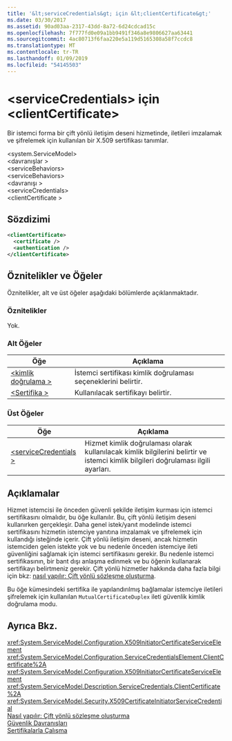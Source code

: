 ```yaml
---
title: '&lt;serviceCredentials&gt; için &lt;clientCertificate&gt;'
ms.date: 03/30/2017
ms.assetid: 90ad03aa-2317-43dd-8a72-6d24cdcad15c
ms.openlocfilehash: 7f777fd0e09a1bb9491f346a8e9806627aa63441
ms.sourcegitcommit: 4ac80713f6faa220e5a119d5165308a58f7ccdc8
ms.translationtype: MT
ms.contentlocale: tr-TR
ms.lasthandoff: 01/09/2019
ms.locfileid: "54145503"
---
```

# <a name="ltclientcertificategt-of-ltservicecredentialsgt"></a>&lt;serviceCredentials&gt; için &lt;clientCertificate&gt;
Bir istemci forma bir çift yönlü iletişim deseni hizmetinde, iletileri imzalamak ve şifrelemek için kullanılan bir X.509 sertifikası tanımlar.  
  
 \<system.ServiceModel>  
\<davranışlar >  
\<serviceBehaviors>  
\<serviceBehaviors>  
\<davranışı >  
\<serviceCredentials>  
\<clientCertificate >  
  
## <a name="syntax"></a>Sözdizimi  
  
```xml  
<clientCertificate>
  <certificate />
  <authentication />
</clientCertificate>
```  
  
## <a name="attributes-and-elements"></a>Öznitelikler ve Öğeler  
 Öznitelikler, alt ve üst öğeler aşağıdaki bölümlerde açıklanmaktadır.  
  
### <a name="attributes"></a>Öznitelikler  
 Yok.  
  
### <a name="child-elements"></a>Alt Öğeler  
  
|Öğe|Açıklama|  
|-------------|-----------------|  
|[\<kimlik doğrulama >](../../../../../docs/framework/configure-apps/file-schema/wcf/authentication-of-clientcertificate-element.md)|İstemci sertifikası kimlik doğrulaması seçeneklerini belirtir.|  
|[\<Sertifika >](../../../../../docs/framework/configure-apps/file-schema/wcf/certificate-of-clientcertificate-element.md)|Kullanılacak sertifikayı belirtir.|  
  
### <a name="parent-elements"></a>Üst Öğeler  
  
|Öğe|Açıklama|  
|-------------|-----------------|  
|[\<serviceCredentials >](../../../../../docs/framework/configure-apps/file-schema/wcf/servicecredentials.md)|Hizmet kimlik doğrulaması olarak kullanılacak kimlik bilgilerini belirtir ve istemci kimlik bilgileri doğrulaması ilgili ayarları.|  
  
## <a name="remarks"></a>Açıklamalar  
 Hizmet istemcisi ile önceden güvenli şekilde iletişim kurması için istemci sertifikasını olmalıdır, bu öğe kullanılır. Bu, çift yönlü iletişim deseni kullanırken gerçekleşir. Daha genel istek/yanıt modelinde istemci sertifikasını hizmetin istemciye yanıtına imzalamak ve şifrelemek için kullandığı isteğinde içerir. Çift yönlü iletişim deseni, ancak hizmetin istemciden gelen istekte yok ve bu nedenle önceden istemciye ileti güvenliğini sağlamak için istemci sertifikasını gerekir. Bu nedenle istemci sertifikasının, bir bant dışı anlaşma edinmek ve bu öğenin kullanarak sertifikayı belirtmeniz gerekir. Çift yönlü hizmetler hakkında daha fazla bilgi için bkz: [nasıl yapılır: Çift yönlü sözleşme oluşturma](../../../../../docs/framework/wcf/feature-details/how-to-create-a-duplex-contract.md).  
  
 Bu öğe kümesindeki sertifika ile yapılandırılmış bağlamalar istemciye iletileri şifrelemek için kullanılan `MutualCertificateDuplex` ileti güvenlik kimlik doğrulama modu.  
  
## <a name="see-also"></a>Ayrıca Bkz.  
 <xref:System.ServiceModel.Configuration.X509InitiatorCertificateServiceElement>  
 <xref:System.ServiceModel.Configuration.ServiceCredentialsElement.ClientCertificate%2A>  
 <xref:System.ServiceModel.Configuration.X509InitiatorCertificateServiceElement>  
 <xref:System.ServiceModel.Description.ServiceCredentials.ClientCertificate%2A>  
 <xref:System.ServiceModel.Security.X509CertificateInitiatorServiceCredential>  
 [Nasıl yapılır: Çift yönlü sözleşme oluşturma](../../../../../docs/framework/wcf/feature-details/how-to-create-a-duplex-contract.md)  
 [Güvenlik Davranışları](../../../../../docs/framework/wcf/feature-details/security-behaviors-in-wcf.md)  
 [Sertifikalarla Çalışma](../../../../../docs/framework/wcf/feature-details/working-with-certificates.md)
